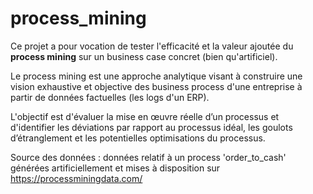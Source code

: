 # process_mining

Ce projet a pour vocation de tester l'efficacité et la valeur ajoutée du **process mining** sur un business case concret (bien qu'artificiel).

Le process mining est une approche analytique visant à construire une vision exhaustive et objective des business process d'une entreprise à partir de données factuelles (les logs d'un ERP).

L'objectif est d'évaluer la mise en œuvre réelle d’un processus et d'identifier les déviations par rapport au processus idéal, les goulots d’étranglement et les potentielles optimisations du processus.


Source des données : données relatif à un process 'order_to_cash' générées artificiellement et mises à disposition sur https://processminingdata.com/

